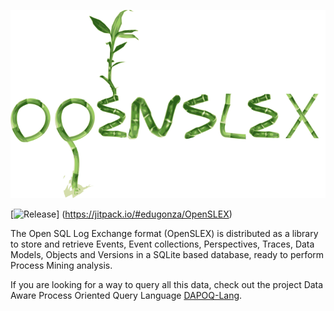 ![OpenSLEX](/doc/images/logo.png)

[![Release](https://jitpack.io/v/edugonza/OpenSLEX.svg?style=flat-square)]
(https://jitpack.io/#edugonza/OpenSLEX)

The Open SQL Log Exchange format (OpenSLEX) is distributed as a library to store and retrieve Events, Event collections, Perspectives, Traces, Data Models, Objects and Versions in a SQLite based database, ready to perform Process Mining analysis.

If you are looking for a way to query all this data, check out the project Data Aware Process Oriented Query Language [DAPOQ-Lang](https://github.com/edugonza/DAPOQ-Lang).
